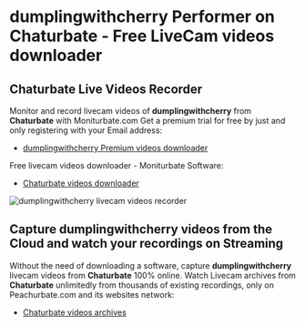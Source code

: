 # dumplingwithcherry Performer on Chaturbate - Free LiveCam videos downloader

## Chaturbate Live Videos Recorder

Monitor and record livecam videos of **dumplingwithcherry** from **Chaturbate** with Moniturbate.com
Get a premium trial for free by just and only registering with your Email address:
* [dumplingwithcherry Premium videos downloader](https://moniturbate.com/request-demo-licence-key.html)

Free livecam videos downloader - Moniturbate Software:
* [Chaturbate videos downloader](https://moniturbate.com/moniturbate-download-software.html)

![dumplingwithcherry livecam videos recorder](https://peachurnet.com/templates/moniturbate-software.png)


## Capture dumplingwithcherry videos from the Cloud and watch your recordings on Streaming

Without the need of downloading a software, capture **dumplingwithcherry** livecam videos from **Chaturbate** 100% online.
Watch Livecam archives from **Chaturbate** unlimitedly from thousands of existing recordings, only on Peachurbate.com and its websites network:
* [Chaturbate videos archives](https://peachurnet.com/)
